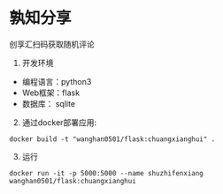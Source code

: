 # 孰知分享

创享汇扫码获取随机评论

1. 开发环境
  - 编程语言：python3
  - Web框架：flask
  - 数据库： sqlite
  
2. 通过docker部署应用:

```
docker build -t "wanghan0501/flask:chuangxianghui" .
```
3. 运行
```
docker run -it -p 5000:5000 --name shuzhifenxiang wanghan0501/flask:chuangxianghui
```